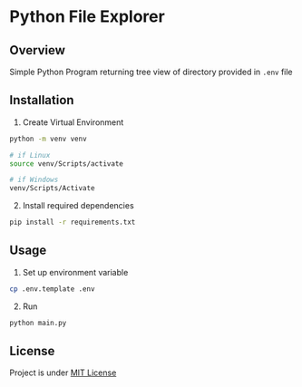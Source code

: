 # Python File Explorer

## Overview

Simple Python Program returning tree view of directory provided in `.env` file

## Installation

1. Create Virtual Environment

```bash
python -m venv venv

# if Linux
source venv/Scripts/activate

# if Windows
venv/Scripts/Activate
```

2. Install required dependencies

```bash
pip install -r requirements.txt
```

## Usage

1. Set up environment variable

```bash
cp .env.template .env
```

2. Run

```bash
python main.py
```

## License

Project is under [MIT License](LICENSE)
